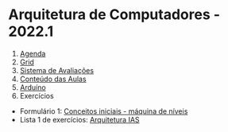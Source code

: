 # Arquitetura de Computadores - 2022.1

1. [Agenda](arq_agenda.pdf)
2. [Grid](arq_grid.pdf)
3. [Sistema de Avaliações](/./avaliacoes.pdf)
4. [Conteúdo das Aulas](arq_aulas.md)
5. [Arduíno](arduino.md)
6. Exercícios

  + Formulário 1: [Conceitos iniciais - máquina de níveis](https://forms.gle/7G6Fa3jiCavhMrwR6)  
  + Lista 1 de exercícios: [Arquitetura IAS](arq_aulas/arq_lista1.pdf)
